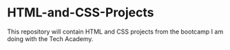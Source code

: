 # HTML-and-CSS-Projects
This repository will contain HTML and CSS projects from the bootcamp I am doing with the Tech Academy.
